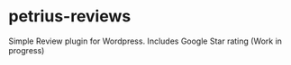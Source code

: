 # petrius-reviews
Simple Review plugin for Wordpress. Includes Google Star rating (Work in progress)
